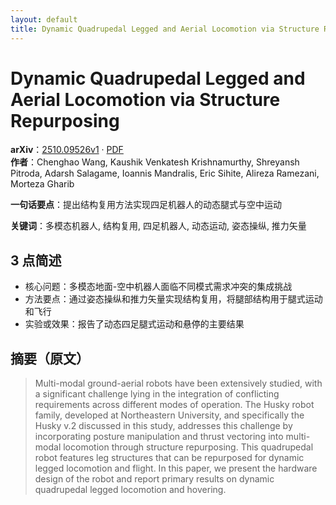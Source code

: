 ```yaml
---
layout: default
title: Dynamic Quadrupedal Legged and Aerial Locomotion via Structure Repurposing
---
```


# Dynamic Quadrupedal Legged and Aerial Locomotion via Structure Repurposing
**arXiv**：[2510.09526v1](https://arxiv.org/abs/2510.09526) · [PDF](https://arxiv.org/pdf/2510.09526.pdf)  
**作者**：Chenghao Wang, Kaushik Venkatesh Krishnamurthy, Shreyansh Pitroda, Adarsh Salagame, Ioannis Mandralis, Eric Sihite, Alireza Ramezani, Morteza Gharib  

**一句话要点**：提出结构复用方法实现四足机器人的动态腿式与空中运动

**关键词**：多模态机器人, 结构复用, 四足机器人, 动态运动, 姿态操纵, 推力矢量

## 3 点简述
- 核心问题：多模态地面-空中机器人面临不同模式需求冲突的集成挑战
- 方法要点：通过姿态操纵和推力矢量实现结构复用，将腿部结构用于腿式运动和飞行
- 实验或效果：报告了动态四足腿式运动和悬停的主要结果

## 摘要（原文）

> Multi-modal ground-aerial robots have been extensively studied, with a
> significant challenge lying in the integration of conflicting requirements
> across different modes of operation. The Husky robot family, developed at
> Northeastern University, and specifically the Husky v.2 discussed in this
> study, addresses this challenge by incorporating posture manipulation and
> thrust vectoring into multi-modal locomotion through structure repurposing.
> This quadrupedal robot features leg structures that can be repurposed for
> dynamic legged locomotion and flight. In this paper, we present the hardware
> design of the robot and report primary results on dynamic quadrupedal legged
> locomotion and hovering.

